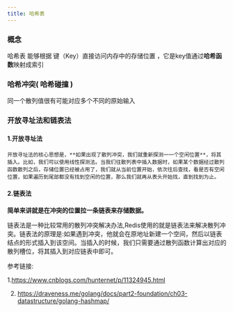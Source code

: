 ```yaml
---
title: 哈希表
---
```


### 概念

哈希表 能够根据 键（Key）直接访问内存中的存储位置 ，它是key值通过**哈希函数**映射成索引 

### 哈希冲突( 哈希碰撞 )

 同一个散列值很有可能对应多个不同的原始输入 

###  开放寻址法和链表法 

#### **1.开放寻址法**
 	开放寻址法的核心思想是，**如果出现了散列冲突，我们就重新探测一一个空闲位置**，将其插入。比如，我们可以使用线性探测法。当我们往散列表中插入数据时，如果某个数据经过散列函数散列之后，存储位置已经被占用了，我们就从当前位置开始，依次往后查找，看是否有空闲位置，如果遍历到尾部都没有找到空闲的位置，那么我们就再从表头开始找，直到找到为止。 
#### **2.链表法**

 **简单来讲就是在冲突的位置拉一条链表来存储数据。**

  链表法是一种比较常用的散列冲突解决办法,Redis使用的就是链表法来解决散列冲突。链表法的原理是:如果遇到冲突，他就会在原地址新建一个空间，然后以链表结点的形式插入到该空间。当插入的时候，我们只需要通过散列函数计算出对应的散列槽位，将其插入到对应链表中即可。







参考链接: 

   1.https://www.cnblogs.com/hunternet/p/11324945.html 

2. https://draveness.me/golang/docs/part2-foundation/ch03-datastructure/golang-hashmap/ 

